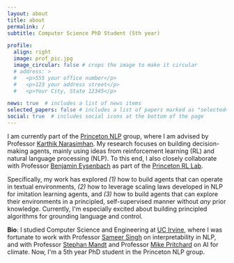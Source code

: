 ```yaml
---
layout: about
title: about
permalink: /
subtitle: Computer Science PhD Student (5th year)

profile:
  align: right
  image: prof_pic.jpg
  image_circular: false # crops the image to make it circular
  # address: >
  #   <p>555 your office number</p>
  #   <p>123 your address street</p>
  #   <p>Your City, State 12345</p>

news: true  # includes a list of news items
selected_papers: false # includes a list of papers marked as "selected={true}"
social: true  # includes social icons at the bottom of the page
---
```


I am currently part of the <a href="http://nlp.cs.princeton.edu/">Princeton NLP</a> group, where I am advised by Professor [Karthik Narasimhan](https://karthikncode.github.io). My research focuses on building decision-making agents, mainly using ideas from reinforcement learning (RL) and natural language processing (NLP). To this end, I also closely collaborate with Professor [Benjamin Eysenbach](https://ben-eysenbach.github.io) as part of the [Princeton RL Lab](https://princeton-rl.github.io). 

Specifically, my work has explored *(1)* how to build agents that can operate in textual environments, *(2)* how to leverage scaling laws developed in NLP for imitation learning agents, and *(3)* how to build agents that can explore their environments in a principled, self-supervised manner without *any* prior knowledge. Currently, I'm especially excited about building principled algorithms for grounding language and control.


**Bio**: I studied Computer Science and Engineering at [UC Irvine](https://uci.edu), where I was fortunate to work with Professor [Sameer Singh](http://sameersingh.org/) on interpretability in NLP, and with Professor [Stephan Mandt](https://www.stephanmandt.com) and Professor [Mike Pritchard](https://sites.ps.uci.edu/pritchard/) on AI for climate. Now, I'm a 5th year PhD student in the Princeton NLP group.
